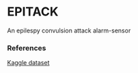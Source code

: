 # EPITACK
An epilespy convulsion attack alarm-sensor


### References
<a href="https://www.kaggle.com/vmalyi/run-or-walk">Kaggle dataset</a>

